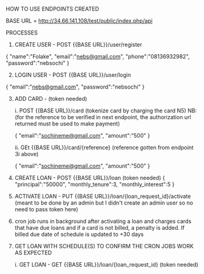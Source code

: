 HOW TO USE ENDPOINTS CREATED

BASE URL = http://34.66.141.108/test/public/index.php/api

PROCESSES

1. CREATE USER - POST {{BASE URL}}/user/register 

{
    "name":"Folake",
    "email":"nebs@gmail.com",
    "phone":"08136932982",
    "password":"nebsochi"
}

2. LOGIN USER - POST {{BASE URL}}/user/login

{
    "email":"nebs@gmail.com",
    "password":"nebsochi"
}

3. ADD CARD - (token needed)

    i. POST {{BASE URL}}/card 
    (tokenize card by charging the card N5) NB: (for the reference to be verified in next endpoint, the authorization url returned must be used to make payment)
    
    {
        "email":"sochineme@gmail.com",
        "amount":"500"
    }
    
    ii. GEt {{BASE URL}}/card/{reference} (reference gotten from endpoint 3i above)
    
    {
        "email":"sochineme@gmail.com",
        "amount":"500"
    }

4. CREATE LOAN - POST {{BASE URL}}/loan  (token needed)
{
    "principal":"50000",
    "monthly_tenure":3,
    "monthly_interest":5
}

5. ACTIVATE LOAN - PUT {{BASE URL}}/loan/{loan_request_id}/activate  (meant to be done by an admin but I didn't create an admin user so no need to pass token here)

6. cron job runs in background after activating a loan and charges cards that have due loans and if a card is not billed, a penalty is added. If billed due date of schedule is updated to +30 days

7. GET LOAN WITH SCHEDULE(S) TO CONFIRM THE CRON JOBS WORK AS EXPECTED

    i. GET LOAN - GET {{BASE URL}}/loan/{loan_request_id}  (token needed)





